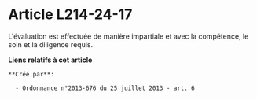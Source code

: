 # Article L214-24-17

L'évaluation est effectuée de manière impartiale et avec la compétence, le soin et la diligence requis.

**Liens relatifs à cet article**

	**Créé par**:

	  - Ordonnance n°2013-676 du 25 juillet 2013 - art. 6
